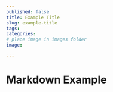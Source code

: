 ```yaml
---
published: false
title: Example Title
slug: example-title
tags:
categories:
# place image in images folder
image:

---
```

# Markdown Example
